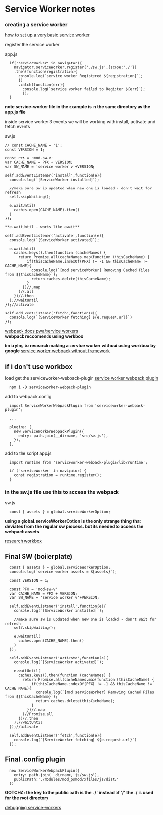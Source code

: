 # Service Worker notes

### creating a service worker

[how to set up a very basic service worker](https://youtu.be/BfL3pprhnms)

register the service worker

app.js
```
  if('serviceWorker' in navigator){
    navigator.serviceWorker.register('./sw.js',{scope:'./'})
    .then(function(registration){
      console.log(`service worker Registered ${registration}`);
      })
      .catch(function(err){
        console.log(`service worker failed to Register ${err}`);
        });
  }

```
**note service-worker file in the example is in the same directory as the app.js file**

inside service worker 3 events we will be working with
install, activate and fetch events

sw.js
```
// const CACHE_NAME = '1';
const VERSION = 1;

const PFX = 'mod-sw-v'
var CACHE_NAME = PFX + VERSION;
var SW_NAME = 'service worker v'+VERSION;

self.addEventListener('install',function(e){
  console.log(`[ServiceWorker installed]`);

  //make sure sw is updated when new one is loaded - don't wait for refresh
  self.skipWaiting();

  e.waitUntil(
    caches.open(CACHE_NAME).then()
  )
});

**e.waitUntil - works like await**

self.addEventListener('activate',function(e){
  console.log(`[ServiceWorker activated]`);

  e.waitUntil(
    caches.keys().then(function (cacheNames) {
      return Promise.all(cacheNames.map(function (thisCacheName) {
          if(thisCacheName.indexOf(PFX) != -1 && thisCacheName != CACHE_NAME){
            console.log(`[mod serviceWorker] Removing Cached Files from ${thisCacheName}`);
            return caches.delete(thisCacheName);
          }
        })//.map
      )//.all
    })//.then
  );//waitUntil
});//activate

self.addEventListener('fetch',function(e){
  console.log(`[ServiceWorker fetching] ${e.request.url}`)
});

```

[webpack docs pwa/service workers](https://webpack.js.org/guides/progressive-web-application/)   
**webpack reccomends using workbox**

**im trying to research making a service worker without using workbox by google**
[service worker webpack without framework](https://stackoverflow.com/questions/50152670/webpack-service-worker)   

## if i don't use workbox

load get the serviceworker-webpack-plugin
[service worker webpack plugin](https://www.npmjs.com/package/serviceworker-webpack-plugin)  
```
  npm i -D serviceworker-webpack-plugin
```

add to webpack.config
```
  import ServiceWorkerWebpackPlugin from 'serviceworker-webpack-plugin';

  ...

  plugins: [
    new ServiceWorkerWebpackPlugin({
      entry: path.join(__dirname, 'src/sw.js'),
    }),
  ],
```

add to the script
app.js
```
  import runtime from 'serviceworker-webpack-plugin/lib/runtime';

  if ('serviceWorker' in navigator) {
    const registration = runtime.register();
  }
```

### in the sw.js file use this to access the webpack   
sw.js
```
  const { assets } = global.serviceWorkerOption;
```
**using a global.serviceWorkerOption is the only strange thing that deviates from the regular sw process.  but its needed to access the webpack assets.**

[research workbox](https://developers.google.com/web/tools/workbox/guides/get-started)   



## Final SW (boilerplate)
```
  const { assets } = global.serviceWorkerOption;
  console.log(`service worker assets = ${assets}`);

  const VERSION = 1;

  const PFX = 'mod-sw-v'
  var CACHE_NAME = PFX + VERSION;
  var SW_NAME = 'service worker v'+VERSION;

  self.addEventListener('install',function(e){
    console.log(`[ServiceWorker installed]`);

    //make sure sw is updated when new one is loaded - don't wait for refresh
    self.skipWaiting();

    e.waitUntil(
      caches.open(CACHE_NAME).then()
    )
  });

  self.addEventListener('activate',function(e){
    console.log(`[ServiceWorker activated]`);

    e.waitUntil(
      caches.keys().then(function (cacheNames) {
        return Promise.all(cacheNames.map(function (thisCacheName) {
            if(thisCacheName.indexOf(PFX) != -1 && thisCacheName != CACHE_NAME){
              console.log(`[mod serviceWorker] Removing Cached Files from ${thisCacheName}`);
              return caches.delete(thisCacheName);
            }
          })//.map
        )//Promise.all
      })//.then
    );//waitUntil
  });//activate

  self.addEventListener('fetch',function(e){
    console.log(`[ServiceWorker fetching] ${e.request.url}`)
  });
```

## Final .config plugin
```
  new ServiceWorkerWebpackPlugin({
    entry: path.join(__dirname,'js/sw.js'),
    publicPath:'./modules/mod_psmod/xfiles/js/dist/'
  })
```
**GOTCHA: the key to the public path is the './' instead of '/' the ./ is used for the root directory**

[debugging service-workers](https://developers.google.com/web/fundamentals/codelabs/debugging-service-workers/)   
